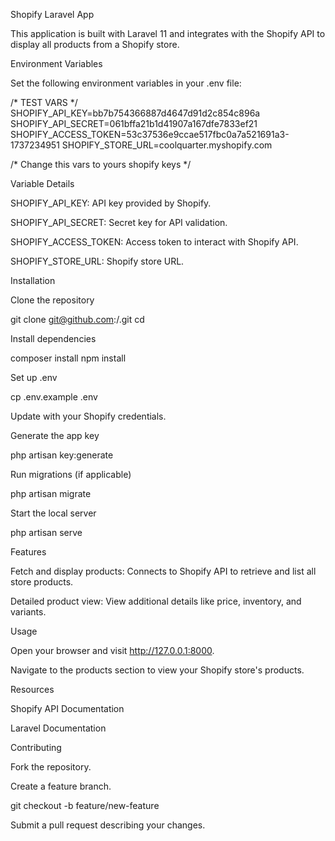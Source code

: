 Shopify Laravel App

This application is built with Laravel 11 and integrates with the Shopify API to display all products from a Shopify store.

Environment Variables

Set the following environment variables in your .env file:

/* TEST VARS */
SHOPIFY_API_KEY=bb7b754366887d4647d91d2c854c896a
SHOPIFY_API_SECRET=061bffa21b1d41907a167dfe7833ef21
SHOPIFY_ACCESS_TOKEN=53c37536e9ccae517fbc0a7a521691a3-1737234951
SHOPIFY_STORE_URL=coolquarter.myshopify.com

/* Change this vars to yours shopify keys */

Variable Details

SHOPIFY_API_KEY: API key provided by Shopify.

SHOPIFY_API_SECRET: Secret key for API validation.

SHOPIFY_ACCESS_TOKEN: Access token to interact with Shopify API.

SHOPIFY_STORE_URL: Shopify store URL.

Installation

Clone the repository

git clone git@github.com:<user>/<repository>.git
cd <repository>

Install dependencies

composer install
npm install

Set up .env

cp .env.example .env

Update with your Shopify credentials.

Generate the app key

php artisan key:generate

Run migrations (if applicable)

php artisan migrate

Start the local server

php artisan serve

Features

Fetch and display products: Connects to Shopify API to retrieve and list all store products.

Detailed product view: View additional details like price, inventory, and variants.

Usage

Open your browser and visit http://127.0.0.1:8000.

Navigate to the products section to view your Shopify store's products.

Resources

Shopify API Documentation

Laravel Documentation

Contributing

Fork the repository.

Create a feature branch.

git checkout -b feature/new-feature

Submit a pull request describing your changes.